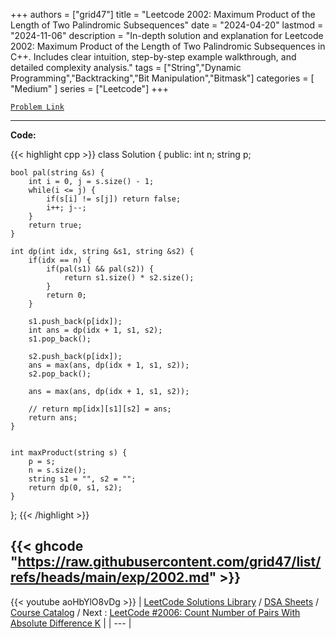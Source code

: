 
+++
authors = ["grid47"]
title = "Leetcode 2002: Maximum Product of the Length of Two Palindromic Subsequences"
date = "2024-04-20"
lastmod = "2024-11-06"
description = "In-depth solution and explanation for Leetcode 2002: Maximum Product of the Length of Two Palindromic Subsequences in C++. Includes clear intuition, step-by-step example walkthrough, and detailed complexity analysis."
tags = ["String","Dynamic Programming","Backtracking","Bit Manipulation","Bitmask"]
categories = [
    "Medium"
]
series = ["Leetcode"]
+++



[`Problem Link`](https://leetcode.com/problems/maximum-product-of-the-length-of-two-palindromic-subsequences/description/)

---
**Code:**

{{< highlight cpp >}}
class Solution {
public:
    int n;
    string p;
    
    bool pal(string &s) {
        int i = 0, j = s.size() - 1;
        while(i <= j) {
            if(s[i] != s[j]) return false;
            i++; j--;
        }
        return true;
    }
    
    int dp(int idx, string &s1, string &s2) {
        if(idx == n) {
            if(pal(s1) && pal(s2)) {
                return s1.size() * s2.size();
            }
            return 0;
        }

        s1.push_back(p[idx]);
        int ans = dp(idx + 1, s1, s2);
        s1.pop_back();        
        
        s2.push_back(p[idx]);        
        ans = max(ans, dp(idx + 1, s1, s2));
        s2.pop_back();        
        
        ans = max(ans, dp(idx + 1, s1, s2));
        
        // return mp[idx][s1][s2] = ans;
        return ans;        
    }
    
    
    int maxProduct(string s) {
        p = s;
        n = s.size();
        string s1 = "", s2 = "";
        return dp(0, s1, s2);
    }
};
{{< /highlight >}}

{{< ghcode "https://raw.githubusercontent.com/grid47/list/refs/heads/main/exp/2002.md" >}}
---
{{< youtube aoHbYlO8vDg >}}
| [LeetCode Solutions Library](https://grid47.xyz/leetcode/) / [DSA Sheets](https://grid47.xyz/sheets/) / [Course Catalog](https://grid47.xyz/courses/) / Next : [LeetCode #2006: Count Number of Pairs With Absolute Difference K](https://grid47.xyz/leetcode/solution-2006-count-number-of-pairs-with-absolute-difference-k/) |
| --- |
